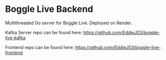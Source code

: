 # Boggle Live Backend

Multithreaded Go server for Boggle Live. Deployed on Render.

Kafka Server repo can be found here: https://github.com/EddieJ03/boggle-live-kafka

Frontend repo can be found here: https://github.com/EddieJ03/boggle-live-frontend
